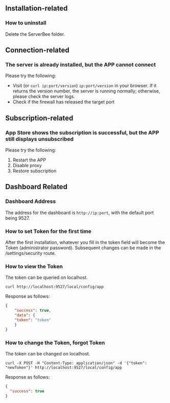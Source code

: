 ## Installation-related
### How to uninstall
Delete the ServerBee folder.

## Connection-related
### The server is already installed, but the APP cannot connect
Please try the following:
- Visit (or `curl ip:port/version`) `ip:port/version` in your browser. If it returns the version number, the server is running normally; otherwise, please check the server logs.
- Check if the firewall has released the target port

## Subscription-related
### App Store shows the subscription is successful, but the APP still displays unsubscribed

Please try the following:
1. Restart the APP
2. Disable proxy
3. Restore subscription

## Dashboard Related
### Dashboard Address
The address for the dashboard is `http://ip:port`, with the default port being 9527.

### How to set Token for the first time
After the first installation, whatever you fill in the token field will become the Token (administrator password). Subsequent changes can be made in the ﻿/settings/security route.

### How to view the Token
The token can be queried on localhost.
```shell
curl http://localhost:9527/local/config/app
```

Response as follows:
```json
{
    "success": true,
    "data": {
    "token": "token"
    }
}
```

### How to change the Token, forgot Token
The token can be changed on localhost.
```shell
curl -X POST -H "Content-Type: application/json" -d '{"token": "newToken"}' http://localhost:9527/local/config/app
```
Response as follows:
```json
{
  "success": true
}
```
